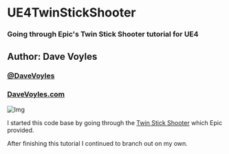 # UE4TwinStickShooter
### Going through Epic's Twin Stick Shooter tutorial for UE4

## Author: Dave Voyles
### [@DaveVoyles](http://www.twitter.com/DaveVoyles)
### [DaveVoyles.com](http://www.DaveVoyles.com)

![Img](http://i.imgur.com/2iyRibb.png)

I started this code base by going through the [Twin Stick Shooter](https://wiki.unrealengine.com/Videos/Player?series=PLZlv_N0_O1gb5sdygbSiEU7hb0eomNLdq)
which Epic provided. 

After finishing this tutorial I continued to branch out on my own. 



